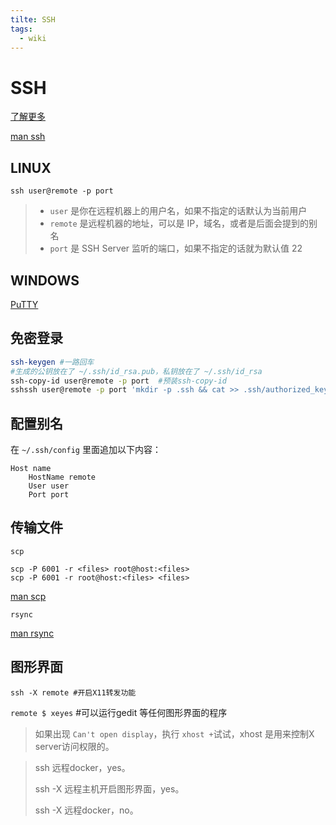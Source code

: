 ```yaml
---
tilte: SSH
tags:
  - wiki
---
```


# SSH

[了解更多](https://abcdabcd987.com/ssh/)

[man ssh](https://man.linuxde.net/ssh)

## LINUX

`ssh user@remote -p port`

> - `user` 是你在远程机器上的用户名，如果不指定的话默认为当前用户
> - `remote` 是远程机器的地址，可以是 IP，域名，或者是后面会提到的别名
> - `port` 是 SSH Server 监听的端口，如果不指定的话就为默认值 22



## WINDOWS

[PuTTY](https://www.chiark.greenend.org.uk/~sgtatham/putty/latest.html)



## 免密登录

```bash
ssh-keygen #一路回车
#生成的公钥放在了 ~/.ssh/id_rsa.pub，私钥放在了 ~/.ssh/id_rsa
ssh-copy-id user@remote -p port  #预装ssh-copy-id
sshssh user@remote -p port 'mkdir -p .ssh && cat >> .ssh/authorized_keys' < ~/.ssh/id_rsa.pubcopy-id user@remote -p port
```



## 配置别名

在 `~/.ssh/config` 里面追加以下内容：

```
Host name
    HostName remote
    User user
    Port port
```



## 传输文件

`scp`

```
scp -P 6001 -r <files> root@host:<files>
scp -P 6001 -r root@host:<files> <files>
```

[man scp](https://man.linuxde.net/scp)

`rsync`

[man rsync](https://man.linuxde.net/rsync)

## 图形界面

`ssh -X remote #开启X11转发功能`

`remote $ xeyes` #可以运行gedit 等任何图形界面的程序

> 如果出现 `Can't open display`，执行 `xhost +`试试，xhost 是用来控制X server访问权限的。

> ssh 远程docker，yes。
>
> ssh -X 远程主机开启图形界面，yes。
>
> ssh -X 远程docker，no。
